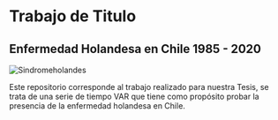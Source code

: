 # Trabajo de Titulo
## Enfermedad Holandesa en Chile 1985 - 2020

![Sindromeholandes](https://encrypted-tbn0.gstatic.com/images?q=tbn:ANd9GcT_gi_uUa9tocKPA4koHD1PogzQ_6Zw9ueSxA&usqp=CAU)

Este repositorio corresponde al trabajo realizado para nuestra Tesis, se trata de una serie de tiempo VAR que tiene como propósito probar la presencia de la enfermedad holandesa en Chile.
